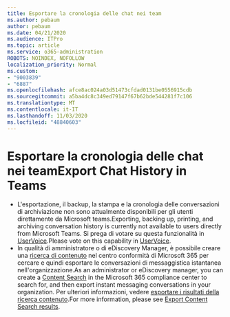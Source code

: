 ```yaml
---
title: Esportare la cronologia delle chat nei team
ms.author: pebaum
author: pebaum
ms.date: 04/21/2020
ms.audience: ITPro
ms.topic: article
ms.service: o365-administration
ROBOTS: NOINDEX, NOFOLLOW
localization_priority: Normal
ms.custom:
- "9003839"
- "6887"
ms.openlocfilehash: afce8ac024a03d51473cfdad0131be0556915cdb
ms.sourcegitcommit: a5ba4dc8c349ed79147f67b62bde544281f7c106
ms.translationtype: MT
ms.contentlocale: it-IT
ms.lasthandoff: 11/03/2020
ms.locfileid: "48840603"
---
```

# <a name="export-chat-history-in-teams"></a><span data-ttu-id="94bd5-102">Esportare la cronologia delle chat nei team</span><span class="sxs-lookup"><span data-stu-id="94bd5-102">Export Chat History in Teams</span></span>

- <span data-ttu-id="94bd5-103">L'esportazione, il backup, la stampa e la cronologia delle conversazioni di archiviazione non sono attualmente disponibili per gli utenti direttamente da Microsoft teams.</span><span class="sxs-lookup"><span data-stu-id="94bd5-103">Exporting, backing up, printing, and archiving conversation history is currently not available to users directly from Microsoft Teams.</span></span> <span data-ttu-id="94bd5-104">Si prega di votare su questa funzionalità in [UserVoice](https://microsoftteams.uservoice.com/forums/555103-public/suggestions/16982542-backup-export-printing-archive-options?page=2&per_page=20).</span><span class="sxs-lookup"><span data-stu-id="94bd5-104">Please vote on this capability in [UserVoice](https://microsoftteams.uservoice.com/forums/555103-public/suggestions/16982542-backup-export-printing-archive-options?page=2&per_page=20).</span></span>
- <span data-ttu-id="94bd5-105">In qualità di amministratore o di eDiscovery Manager, è possibile creare una [ricerca di contenuto](https://docs.microsoft.com/microsoft-365/compliance/content-search?view=o365-worldwide)  nel centro conformità di Microsoft 365 per cercare e quindi esportare le conversazioni di messaggistica istantanea nell'organizzazione.</span><span class="sxs-lookup"><span data-stu-id="94bd5-105">As an administrator or eDiscovery manager, you can create a [Content Search](https://docs.microsoft.com/microsoft-365/compliance/content-search?view=o365-worldwide)  in the Microsoft 365 compliance center to search for, and then export instant messaging conversations in your organization.</span></span> <span data-ttu-id="94bd5-106">Per ulteriori informazioni, vedere [esportare i risultati della ricerca contenuto](https://docs.microsoft.com/microsoft-365/compliance/export-search-results?view=o365-worldwide).</span><span class="sxs-lookup"><span data-stu-id="94bd5-106">For more information, please see [Export Content Search results](https://docs.microsoft.com/microsoft-365/compliance/export-search-results?view=o365-worldwide).</span></span>
